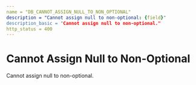 ```yaml
---
name = "DB_CANNOT_ASSIGN_NULL_TO_NON_OPTIONAL"
description = "Cannot assign null to non-optional: {field}"
description_basic = "Cannot assign null to non-optional."
http_status = 400
---
```


# Cannot Assign Null to Non-Optional

Cannot assign null to non-optional.

